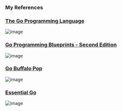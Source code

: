 ### My References 

### <a href="https://www.gopl.io/" target="_top">The Go Programming Language</a>
![image](https://user-images.githubusercontent.com/71112317/113577860-85bb5c80-9654-11eb-844e-382743da2850.png)

### <a href="https://www.packtpub.com/product/go-programming-blueprints-second-edition/9781786468949" target="_top">Go Programming Blueprints - Second Edition</a>
![image](https://user-images.githubusercontent.com/71112317/113577930-a4b9ee80-9654-11eb-83d9-07583ff44ed5.png)

### <a href="https://gobuffalo.io/en/docs/db/getting-started/" target="_top">Go Buffalo Pop</a>
![image](https://user-images.githubusercontent.com/71112317/113578106-de8af500-9654-11eb-809c-a0ef8fc9e275.png)

### <a href="https://essential-go.programming-books.io/" target="_top">Essential Go</a>
![image](https://user-images.githubusercontent.com/71112317/113657529-b9d46300-96d0-11eb-87b7-23c0d29cf113.png)

